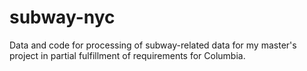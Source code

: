 # subway-nyc
Data and code for processing of subway-related data for my master's project in partial fulfillment of requirements for Columbia.

